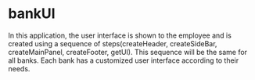 # bankUI
In this application, the user interface is shown to the employee and is created using a sequence of steps(createHeader, createSideBar, createMainPanel, createFooter, getUI). This sequence will be the same for all banks. Each bank has a customized user interface according to their needs.
